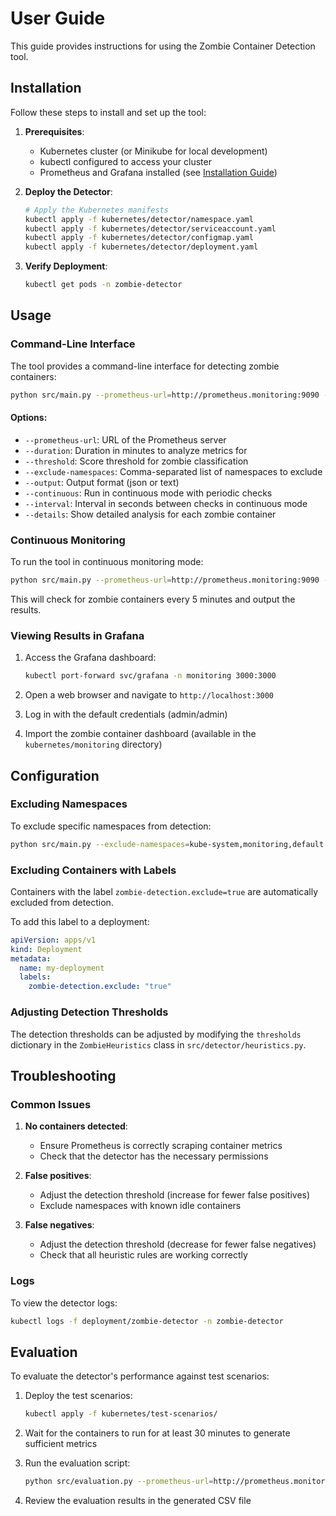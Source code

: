 # User Guide

This guide provides instructions for using the Zombie Container Detection tool.

## Installation

Follow these steps to install and set up the tool:

1. **Prerequisites**:
   - Kubernetes cluster (or Minikube for local development)
   - kubectl configured to access your cluster
   - Prometheus and Grafana installed (see [Installation Guide](installation.md))

2. **Deploy the Detector**:
   ```bash
   # Apply the Kubernetes manifests
   kubectl apply -f kubernetes/detector/namespace.yaml
   kubectl apply -f kubernetes/detector/serviceaccount.yaml
   kubectl apply -f kubernetes/detector/configmap.yaml
   kubectl apply -f kubernetes/detector/deployment.yaml
   ```

3. **Verify Deployment**:
   ```bash
   kubectl get pods -n zombie-detector
   ```

## Usage

### Command-Line Interface

The tool provides a command-line interface for detecting zombie containers:

```bash
python src/main.py --prometheus-url=http://prometheus.monitoring:9090 --duration=60 --threshold=70 --output=text
```

#### Options:

- `--prometheus-url`: URL of the Prometheus server
- `--duration`: Duration in minutes to analyze metrics for
- `--threshold`: Score threshold for zombie classification
- `--exclude-namespaces`: Comma-separated list of namespaces to exclude
- `--output`: Output format (json or text)
- `--continuous`: Run in continuous mode with periodic checks
- `--interval`: Interval in seconds between checks in continuous mode
- `--details`: Show detailed analysis for each zombie container

### Continuous Monitoring

To run the tool in continuous monitoring mode:

```bash
python src/main.py --prometheus-url=http://prometheus.monitoring:9090 --continuous --interval=300
```

This will check for zombie containers every 5 minutes and output the results.

### Viewing Results in Grafana

1. Access the Grafana dashboard:
   ```bash
   kubectl port-forward svc/grafana -n monitoring 3000:3000
   ```

2. Open a web browser and navigate to `http://localhost:3000`

3. Log in with the default credentials (admin/admin)

4. Import the zombie container dashboard (available in the `kubernetes/monitoring` directory)

## Configuration

### Excluding Namespaces

To exclude specific namespaces from detection:

```bash
python src/main.py --exclude-namespaces=kube-system,monitoring,default
```

### Excluding Containers with Labels

Containers with the label `zombie-detection.exclude=true` are automatically excluded from detection.

To add this label to a deployment:

```yaml
apiVersion: apps/v1
kind: Deployment
metadata:
  name: my-deployment
  labels:
    zombie-detection.exclude: "true"
```

### Adjusting Detection Thresholds

The detection thresholds can be adjusted by modifying the `thresholds` dictionary in the `ZombieHeuristics` class in `src/detector/heuristics.py`.

## Troubleshooting

### Common Issues

1. **No containers detected**:
   - Ensure Prometheus is correctly scraping container metrics
   - Check that the detector has the necessary permissions

2. **False positives**:
   - Adjust the detection threshold (increase for fewer false positives)
   - Exclude namespaces with known idle containers

3. **False negatives**:
   - Adjust the detection threshold (decrease for fewer false negatives)
   - Check that all heuristic rules are working correctly

### Logs

To view the detector logs:

```bash
kubectl logs -f deployment/zombie-detector -n zombie-detector
```

## Evaluation

To evaluate the detector's performance against test scenarios:

1. Deploy the test scenarios:
   ```bash
   kubectl apply -f kubernetes/test-scenarios/
   ```

2. Wait for the containers to run for at least 30 minutes to generate sufficient metrics

3. Run the evaluation script:
   ```bash
   python src/evaluation.py --prometheus-url=http://prometheus.monitoring:9090
   ```

4. Review the evaluation results in the generated CSV file
